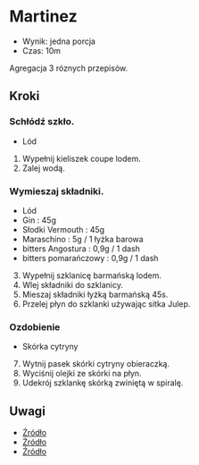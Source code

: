 # Martinez

- Wynik: jedna porcja
- Czas: 10m

Agregacja 3 róznych przepisów.

## Kroki

### Schłódź szkło.

- Lód

1. Wypełnij kieliszek coupe lodem.
2. Zalej wodą.

### Wymieszaj składniki.

- Lód
- Gin : 45g
- Słodki Vermouth : 45g
- Maraschino : 5g / 1 łyżka barowa
- bitters Angostura : 0,9g / 1 dash
- bitters pomarańczowy : 0,9g / 1 dash

3. Wypełnij szklanicę barmańską lodem.
4. Wlej składniki do szklanicy.
5. Mieszaj składniki łyżką barmańską 45s.
6. Przelej płyn do szklanki używając sitka Julep.

### Ozdobienie

- Skórka cytryny

7. Wytnij pasek skórki cytryny obieraczką.
8. Wyciśnij olejki ze skórki na płyn.
9. Udekrój szklankę skórką zwiniętą w spiralę.

## Uwagi

- [Źródło](https://en.wikipedia.org/wiki/Martinez_(cocktail))
- [Źródło](https://www.liquor.com/recipes/martinez/)
- [Źródło](https://www.cocktailchemistrylab.com/home/martinez)
